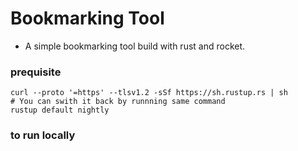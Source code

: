 # Bookmarking Tool

* A simple bookmarking tool build with rust and rocket.

### prequisite
```shell
curl --proto '=https' --tlsv1.2 -sSf https://sh.rustup.rs | sh
# You can swith it back by runnning same command 
rustup default nightly
```

### to run locally
```powershell

```